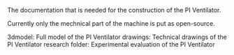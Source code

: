 The documentation that is needed for the construction of the PI Ventilator.

Currently only the mechnical part of the machine is put as open-source.

3dmodel: Full model of the PI Ventilator
drawings: Technical drawings of the PI Ventilator
research folder: Experimental evaluation of the PI Ventilator
